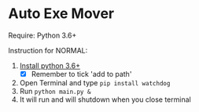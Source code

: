 # Auto Exe Mover
Require: Python 3.6+

Instruction for NORMAL:
1. [Install python 3.6+](https://www.python.org/downloads/)
    - [x] Remember to tick 'add to path'
2. Open Terminal and type `pip install watchdog`
3. Run `python main.py &`
4. It will run and will shutdown when you close terminal
